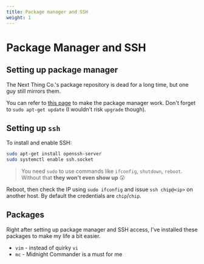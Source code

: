 ```yaml
---
title: Package manager and SSH
weight: 1
---
```


# Package Manager and SSH

## Setting up package manager

The Next Thing Co.'s package repository is dead for a long time, but one guy still mirrors them.

You can refer to [this page](http://chip.jfpossibilities.com/chip/debian/) to make the package manager work. Don't forget to `sudo apt-get update` (I wouldn't risk `upgrade` though).

## Setting up `ssh`

To install and enable SSH:

```sh
sudo apt-get install openssh-server
sudo systemctl enable ssh.socket
```

> You need `sudo` to use commands like `ifconfig`, `shutdown`, `reboot`. Without that **they won't even show up** 😲

Reboot, then check the IP using `sudo ifconfig` and issue `ssh chip@<ip>` on another host. By default the credentials are `chip`/`chip`.

## Packages

Right after setting up package manager and SSH access, I've installed these packages to make my life a bit easier.

- `vim` - instead of quirky `vi`
- `mc` - Midnight Commander is a must for me
